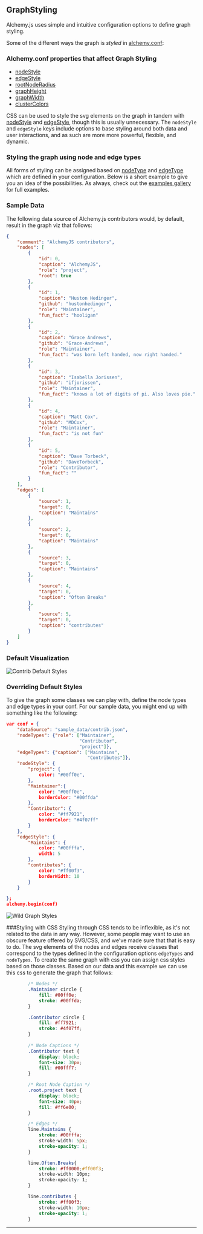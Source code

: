 

## GraphStyling

Alchemy.js uses simple and intuitive configuration options to define graph styling.

Some of the different ways the graph is *styled* in [alchemy.conf](#Configuration): 

### Alchemy.conf properties that affect Graph Styling

  * [nodeStyle](#nodeStyle)
  * [edgeStyle](#edgeStyle)
  * [rootNodeRadius](#rootnoderadius)
  * [graphHeight](#graphheight)
  * [graphWidth](#graphwidth)
  * [clusterColors](#clustercolors)

CSS can be used to style the svg elements on the graph in tandem with [nodeStyle](#nodeStyle) and [edgeStyle](#edgeStyle), though this is usually unnecessary.
The `nodeStyle` and `edgeStyle` keys include options to base styling around both data and user interactions, and as such are more more powerful, flexible, and dynamic.

### Styling the graph using node and edge types

All forms of styling can be assigned based on [nodeType](#nodetype) and [edgeType](#edgetype) which are defined in your configuration. Below is a short example to give you an idea of the possibilities. As always, check out the [examples gallery](/#/examples) for full examples.


### Sample Data

The following data source of Alchemy.js contributors would, by default, result in the graph viz that follows:

~~~ json
{
    "comment": "AlchemyJS contributors",
    "nodes": [
        {
            "id": 0,
            "caption": "AlchemyJS",
            "role": "project",
            "root": true
        },
        {
            "id": 1,
            "caption": "Huston Hedinger",
            "github": "hustonhedinger",
            "role": "Maintainer",
            "fun_fact": "hooligan"
        },
        {
            "id": 2,
            "caption": "Grace Andrews",
            "github": "Grace-Andrews",
            "role": "Maintainer",
            "fun_fact": "was born left handed, now right handed."
        },
        {
            "id": 3,
            "caption": "Isabella Jorissen",
            "github": "ifjorissen",
            "role": "Maintainer",
            "fun_fact": "knows a lot of digits of pi. Also loves pie."
        },
        {
            "id": 4,
            "caption": "Matt Cox",
            "github": "MDCox",
            "role": "Maintainer",
            "fun_fact": "is not fun"
        },
        {
            "id": 5,
            "caption": "Dave Torbeck",
            "github": "DaveTorbeck",
            "role": "Contributor",
            "fun_fact": ""
        }
    ],
    "edges": [
        {
            "source": 1,
            "target": 0,
            "caption": "Maintains"
        },
        {
            "source": 2,
            "target": 0,
            "caption": "Maintains"
        },
        {
            "source": 3,
            "target": 0,
            "caption": "Maintains"
        },
        {
            "source": 4,
            "target": 0,
            "caption": "Often Breaks"
        },
        {
            "source": 5,
            "target": 0,
            "caption": "contributes"
        }
    ]
}
~~~ 


### Default Visualization 

![Contrib Default Styles](img/graphstyling1.png)    

### Overriding Default Styles

To give the graph some classes we can play with, define the node types and edge types in your conf.  For our sample data, you might end up with something like the following:

~~~ json
var conf = {
    "dataSource": "sample_data/contrib.json",
    "nodeTypes": {"role": ["Maintainer",
                           "Contributor",
                           "project"]},
    "edgeTypes": {"caption": ["Maintains",
                              "Contributes"]},
    "nodeStyle": {
        "project": {
            color: "#00ff0e",
        },
        "Maintainer":{
            color: "#00ff0e",
            borderColor: "#00ffda"
        },
        "Contributor": {
            color: "#ff7921",
            borderColor: "#4f07ff"
        }
    },
    "edgeStyle": {
        "Maintains": {
            color: "#00fffa",
            width: 5
        },
        "contributes": {
            color: "#ff00f3",
            borderWidth: 10
        }
    }

};
alchemy.begin(conf)
~~~

![Wild Graph Styles](img/graphstyling2.png)

###Styling with CSS
Styling through CSS tends to be inflexible, as it's not related to the data in any way.  However, some people may want to use an obscure feature offered by SVG/CSS, and we've made sure that that is easy to do. The svg elements of the nodes and edges receive classes that correspond to the types defined in the configuration options `edgeTypes` and `nodeTypes`. To create the same graph with css you can assign css styles based on those classes.  Based on our data and this example we can use this css to generate the graph that follows:

~~~ css
        /* Nodes */
        .Maintainer circle {
            fill: #00ff0e;
            stroke: #00ffda;
        }

        .Contributor circle {
            fill: #ff7921;
            stroke: #4f07ff;
        }
        
        /* Node Captions */
        .Contributor text {
            display: block;
            font-size: 30px;
            fill: #00fff7;
        }

        /* Root Node Caption */
        .root.project text {
            display: block;
            font-size: 40px;
            fill: #ff6e00;
        }

        /* Edges */
        line.Maintains {
            stroke: #00fffa;
            stroke-width: 5px;
            stroke-opacity: 1;
        }

        line.Often.Breaks{
            stroke: #ff0000;#ff00f3;
            stroke-width: 10px;
            stroke-opacity: 1;
        }

        line.contributes {
            stroke: #ff00f3;
            stroke-width: 10px;
            stroke-opacity: 1;
        }
~~~



____
